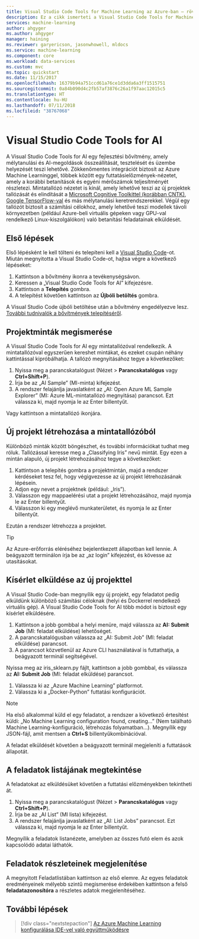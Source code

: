 ```yaml
---
title: Visual Studio Code Tools for Machine Learning az Azure-ban – rövid útmutató | Microsoft Docs
description: Ez a cikk ismerteti a Visual Studio Code Tools for Machine Learning használatának első lépéseit, egy kísérlet létrehozásától egy modell tanításán át egy webszolgáltatás üzembe helyezéséig.
services: machine-learning
author: ahgyger
ms.author: ahgyger
manager: haining
ms.reviewer: garyericson, jasonwhowell, mldocs
ms.service: machine-learning
ms.component: core
ms.workload: data-services
ms.custom: mvc
ms.topic: quickstart
ms.date: 11/15/2017
ms.openlocfilehash: 16379b94a751ccd61a76ce1d3dda6a3ff1515751
ms.sourcegitcommit: 0a84b090d4c2fb57af3876c26a1f97aac12015c5
ms.translationtype: HT
ms.contentlocale: hu-HU
ms.lasthandoff: 07/11/2018
ms.locfileid: "38767068"
---
```

# <a name="visual-studio-code-tools-for-ai"></a>Visual Studio Code Tools for AI
A Visual Studio Code Tools for AI egy fejlesztési bővítmény, amely mélytanulási és AI-megoldások összeállítását, tesztelését és üzembe helyezését teszi lehetővé. Zökkenőmentes integrációt biztosít az Azure Machine Learninggel, többek között egy futtatásielőzmények-nézetet, amely a korábbi betanítások és egyéni mérőszámok teljesítményét részletezi. Mintatallózó nézetet is kínál, amely lehetővé teszi az új projektek tallózását és elindítását a [Microsoft Cognitive Toolkittel (korábban CNTK)](http://www.microsoft.com/en-us/cognitive-toolkit), [Google TensorFlow-val](https://www.tensorflow.org) és más mélytanulási keretrendszerekkel. Végül egy tallózót biztosít a számítási célokhoz, amely lehetővé teszi modellek távoli környezetben (például Azure-beli virtuális gépeken vagy GPU-val rendelkező Linux-kiszolgálókon) való betanítási feladatainak elküldését. 
 
## <a name="getting-started"></a>Első lépések 
Első lépésként le kell tölteni és telepíteni kell a [Visual Studio Code](https://code.visualstudio.com/Download)-ot. Miután megnyitotta a Visual Studio Code-ot, hajtsa végre a következő lépéseket:
1. Kattintson a bővítmény ikonra a tevékenységsávon. 
2. Keressen a „Visual Studio Code Tools for AI” kifejezésre. 
3. Kattintson a **Telepítés** gombra. 
4. A telepítést követően kattintson az **Újbóli betöltés** gombra. 

A Visual Studio Code újbóli betöltése után a bővítmény engedélyezve lesz. [További tudnivalók a bővítmények telepítéséről](https://code.visualstudio.com/docs/editor/extension-gallery).

## <a name="exploring-project-samples"></a>Projektminták megismerése
A Visual Studio Code Tools for AI egy mintatallózóval rendelkezik. A mintatallózóval egyszerűen kereshet mintákat, és ezeket csupán néhány kattintással kipróbálhatja. A tallózó megnyitásához tegye a következőket:   
1. Nyissa meg a parancskatalógust (Nézet > **Parancskatalógus** vagy **Ctrl+Shift+P**).
2. Írja be az „AI Sample” (MI-minta) kifejezést. 
3. A rendszer felajánlja javaslatként az „AI: Open Azure ML Sample Explorer” (MI: Azure ML-mintatallózó megnyitása) parancsot. Ezt válassza ki, majd nyomja le az Enter billentyűt. 

Vagy kattintson a mintatallózó ikonjára.

## <a name="creating-a-new-project-from-the-sample-explorer"></a>Új projekt létrehozása a mintatallózóból 
Különböző minták között böngészhet, és további információkat tudhat meg róluk. Tallózással keresse meg a „Classifying Iris” nevű mintát. Egy ezen a mintán alapuló, új projekt létrehozásához tegye a következőket:
1. Kattintson a telepítés gombra a projektmintán, majd a rendszer kérdéseket tesz fel, hogy végigvezesse az új projekt létrehozásának lépésein. 
2. Adjon egy nevet a projektnek (például: „Iris”).
3. Válasszon egy mappaelérési utat a projekt létrehozásához, majd nyomja le az Enter billentyűt. 
4. Válasszon ki egy meglévő munkaterületet, és nyomja le az Enter billentyűt.

Ezután a rendszer létrehozza a projektet.

> [!TIP]
> Az Azure-erőforrás eléréséhez bejelentkezett állapotban kell lennie. A beágyazott terminálon írja be az „az login” kifejezést, és kövesse az utasításokat. 

## <a name="submitting-experiment-with-the-new-project"></a>Kísérlet elküldése az új projekttel
A Visual Studio Code-ban megnyílik egy új projekt, egy feladatot pedig elküldünk különböző számítási céloknak (helyi és Dockerrel rendelkező virtuális gép).
A Visual Studio Code Tools for AI több módot is biztosít egy kísérlet elküldésére. 
1. Kattintson a jobb gombbal a helyi menüre, majd válassza az **AI: Submit Job** (MI: feladat elküldése) lehetőséget.
2. A parancskatalógusban válassza az „AI: Submit Job” (MI: feladat elküldése) parancsot.
3. A parancsot közvetlenül az Azure CLI használatával is futtathatja, a beágyazott terminál segítségével.

Nyissa meg az iris_sklearn.py fájlt, kattintson a jobb gombbal, és válassza az **AI: Submit Job** (MI: feladat elküldése) parancsot.
1. Válassza ki az „Azure Machine Learning” platformot.
2. Válassza ki a „Docker-Python” futtatási konfigurációt.

> [!NOTE]
> Ha első alkalommal küld el egy feladatot, a rendszer a következő értesítést küldi: „No Machine Learning configuration found, creating...” (Nem található Machine Learning-konfiguráció, létrehozás folyamatban...). Megnyílik egy JSON-fájl, amit mentsen a **Ctrl+S** billentyűkombinációval.

A feladat elküldését követően a beágyazott terminál megjeleníti a futtatások állapotát. 

## <a name="view-list-of-jobs"></a>A feladatok listájának megtekintése
A feladatokat az elküldésüket követően a futtatási előzményekben tekintheti át.
1. Nyissa meg a parancskatalógust (Nézet > **Parancskatalógus** vagy **Ctrl+Shift+P**).
2. Írja be az „AI List” (MI lista) kifejezést.
3. A rendszer felajánlja javaslatként az „AI: List Jobs” parancsot. Ezt válassza ki, majd nyomja le az Enter billentyűt.

Megnyílik a feladatok listanézete, amelyben az összes futó elem és azok kapcsolódó adatai láthatók.

## <a name="view-job-details"></a>Feladatok részleteinek megjelenítése
A megnyitott Feladatlistában kattintson az első elemre.
Az egyes feladatok eredményeinek mélyebb szintű megismerése érdekében kattintson a felső **feladatazonosítóra** a részletes adatok megjelenítéséhez. 

## <a name="next-steps"></a>További lépések
> [!div class="nextstepaction"]
> [Az Azure Machine Learning konfigurálása IDE-vel való együttműködésre](./how-to-configure-your-IDE.md)
